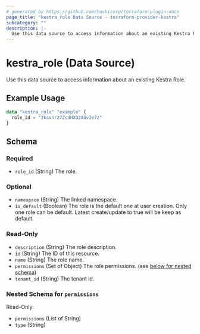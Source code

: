 ```yaml
---
# generated by https://github.com/hashicorp/terraform-plugin-docs
page_title: "kestra_role Data Source - terraform-provider-kestra"
subcategory: ""
description: |-
  Use this data source to access information about an existing Kestra Role.
---
```


# kestra_role (Data Source)

Use this data source to access information about an existing Kestra Role.

## Example Usage

```terraform
data "kestra_role" "example" {
  role_id = "3kcvnr27ZcdHXD2AUvIe7z"
}
```

<!-- schema generated by tfplugindocs -->
## Schema

### Required

- `role_id` (String) The role.

### Optional

- `namespace` (String) The linked namespace.
- `is_default` (Boolean) The role is the default one at user creation. Only one role can be default. Latest create/update to true will be keep as default.

### Read-Only

- `description` (String) The role description.
- `id` (String) The ID of this resource.
- `name` (String) The role name.
- `permissions` (Set of Object) The role permissions. (see [below for nested schema](#nestedatt--permissions))
- `tenant_id` (String) The tenant id.

<a id="nestedatt--permissions"></a>
### Nested Schema for `permissions`

Read-Only:

- `permissions` (List of String)
- `type` (String)
